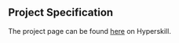 ## Project Specification

The project page can be found [here](https://hyperskill.org/projects/166?track=2) on Hyperskill.